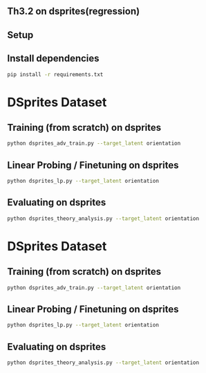 ## Th3.2 on dsprites(regression)

## Setup
## Install dependencies

```bash
pip install -r requirements.txt
```

# DSprites Dataset
## Training (from scratch) on dsprites

```bash
python dsprites_adv_train.py --target_latent orientation
```

## Linear Probing / Finetuning on dsprites

```bash
python dsprites_lp.py --target_latent orientation
```

## Evaluating on dsprites

```bash
python dsprites_theory_analysis.py --target_latent orientation
```

# DSprites Dataset
## Training (from scratch) on dsprites

```bash
python dsprites_adv_train.py --target_latent orientation
```

## Linear Probing / Finetuning on dsprites

```bash
python dsprites_lp.py --target_latent orientation
```

## Evaluating on dsprites

```bash
python dsprites_theory_analysis.py --target_latent orientation
```